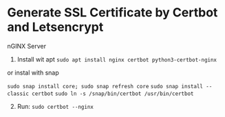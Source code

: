 # Generate SSL Certificate by Certbot and Letsencrypt

nGINX Server

1. Install wit apt
`sudo apt install nginx certbot python3-certbot-nginx`

or instal with snap

`sudo snap install core; sudo snap refresh core`
`sudo snap install --classic certbot`
`sudo ln -s /snap/bin/certbot /usr/bin/certbot`


2. Run:
`sudo certbot --nginx`
